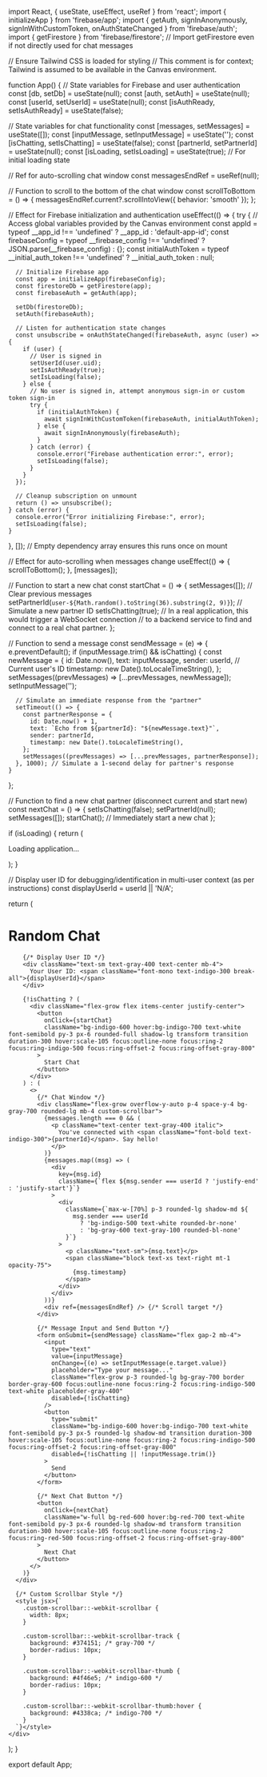 import React, { useState, useEffect, useRef } from 'react';
import { initializeApp } from 'firebase/app';
import { getAuth, signInAnonymously, signInWithCustomToken, onAuthStateChanged } from 'firebase/auth';
import { getFirestore } from 'firebase/firestore'; // Import getFirestore even if not directly used for chat messages

// Ensure Tailwind CSS is loaded for styling
// This comment is for context; Tailwind is assumed to be available in the Canvas environment.

function App() {
  // State variables for Firebase and user authentication
  const [db, setDb] = useState(null);
  const [auth, setAuth] = useState(null);
  const [userId, setUserId] = useState(null);
  const [isAuthReady, setIsAuthReady] = useState(false);

  // State variables for chat functionality
  const [messages, setMessages] = useState([]);
  const [inputMessage, setInputMessage] = useState('');
  const [isChatting, setIsChatting] = useState(false);
  const [partnerId, setPartnerId] = useState(null);
  const [isLoading, setIsLoading] = useState(true); // For initial loading state

  // Ref for auto-scrolling chat window
  const messagesEndRef = useRef(null);

  // Function to scroll to the bottom of the chat window
  const scrollToBottom = () => {
    messagesEndRef.current?.scrollIntoView({ behavior: 'smooth' });
  };

  // Effect for Firebase initialization and authentication
  useEffect(() => {
    try {
      // Access global variables provided by the Canvas environment
      const appId = typeof __app_id !== 'undefined' ? __app_id : 'default-app-id';
      const firebaseConfig = typeof __firebase_config !== 'undefined' ? JSON.parse(__firebase_config) : {};
      const initialAuthToken = typeof __initial_auth_token !== 'undefined' ? __initial_auth_token : null;

      // Initialize Firebase app
      const app = initializeApp(firebaseConfig);
      const firestoreDb = getFirestore(app);
      const firebaseAuth = getAuth(app);

      setDb(firestoreDb);
      setAuth(firebaseAuth);

      // Listen for authentication state changes
      const unsubscribe = onAuthStateChanged(firebaseAuth, async (user) => {
        if (user) {
          // User is signed in
          setUserId(user.uid);
          setIsAuthReady(true);
          setIsLoading(false);
        } else {
          // No user is signed in, attempt anonymous sign-in or custom token sign-in
          try {
            if (initialAuthToken) {
              await signInWithCustomToken(firebaseAuth, initialAuthToken);
            } else {
              await signInAnonymously(firebaseAuth);
            }
          } catch (error) {
            console.error("Firebase authentication error:", error);
            setIsLoading(false);
          }
        }
      });

      // Cleanup subscription on unmount
      return () => unsubscribe();
    } catch (error) {
      console.error("Error initializing Firebase:", error);
      setIsLoading(false);
    }
  }, []); // Empty dependency array ensures this runs once on mount

  // Effect for auto-scrolling when messages change
  useEffect(() => {
    scrollToBottom();
  }, [messages]);

  // Function to start a new chat
  const startChat = () => {
    setMessages([]); // Clear previous messages
    setPartnerId(`user-${Math.random().toString(36).substring(2, 9)}`); // Simulate a new partner ID
    setIsChatting(true);
    // In a real application, this would trigger a WebSocket connection
    // to a backend service to find and connect to a real chat partner.
  };

  // Function to send a message
  const sendMessage = (e) => {
    e.preventDefault();
    if (inputMessage.trim() && isChatting) {
      const newMessage = {
        id: Date.now(),
        text: inputMessage,
        sender: userId, // Current user's ID
        timestamp: new Date().toLocaleTimeString(),
      };
      setMessages((prevMessages) => [...prevMessages, newMessage]);
      setInputMessage('');

      // Simulate an immediate response from the "partner"
      setTimeout(() => {
        const partnerResponse = {
          id: Date.now() + 1,
          text: `Echo from ${partnerId}: "${newMessage.text}"`,
          sender: partnerId,
          timestamp: new Date().toLocaleTimeString(),
        };
        setMessages((prevMessages) => [...prevMessages, partnerResponse]);
      }, 1000); // Simulate a 1-second delay for partner's response
    }
  };

  // Function to find a new chat partner (disconnect current and start new)
  const nextChat = () => {
    setIsChatting(false);
    setPartnerId(null);
    setMessages([]);
    startChat(); // Immediately start a new chat
  };

  if (isLoading) {
    return (
      <div className="flex items-center justify-center min-h-screen bg-gray-900 text-white">
        <p>Loading application...</p>
      </div>
    );
  }

  // Display user ID for debugging/identification in multi-user context (as per instructions)
  const displayUserId = userId || 'N/A';

  return (
    <div className="min-h-screen bg-gray-900 text-gray-100 font-inter flex flex-col items-center justify-center p-4">
      <div className="w-full max-w-md bg-gray-800 rounded-lg shadow-xl p-6 flex flex-col h-[80vh] sm:h-[70vh]">
        <h1 className="text-3xl font-bold text-center mb-6 text-indigo-400">Random Chat</h1>

        {/* Display User ID */}
        <div className="text-sm text-gray-400 text-center mb-4">
          Your User ID: <span className="font-mono text-indigo-300 break-all">{displayUserId}</span>
        </div>

        {!isChatting ? (
          <div className="flex-grow flex items-center justify-center">
            <button
              onClick={startChat}
              className="bg-indigo-600 hover:bg-indigo-700 text-white font-semibold py-3 px-6 rounded-full shadow-lg transform transition duration-300 hover:scale-105 focus:outline-none focus:ring-2 focus:ring-indigo-500 focus:ring-offset-2 focus:ring-offset-gray-800"
            >
              Start Chat
            </button>
          </div>
        ) : (
          <>
            {/* Chat Window */}
            <div className="flex-grow overflow-y-auto p-4 space-y-4 bg-gray-700 rounded-lg mb-4 custom-scrollbar">
              {messages.length === 0 && (
                <p className="text-center text-gray-400 italic">
                  You've connected with <span className="font-bold text-indigo-300">{partnerId}</span>. Say hello!
                </p>
              )}
              {messages.map((msg) => (
                <div
                  key={msg.id}
                  className={`flex ${msg.sender === userId ? 'justify-end' : 'justify-start'}`}
                >
                  <div
                    className={`max-w-[70%] p-3 rounded-lg shadow-md ${
                      msg.sender === userId
                        ? 'bg-indigo-500 text-white rounded-br-none'
                        : 'bg-gray-600 text-gray-100 rounded-bl-none'
                    }`}
                  >
                    <p className="text-sm">{msg.text}</p>
                    <span className="block text-xs text-right mt-1 opacity-75">
                      {msg.timestamp}
                    </span>
                  </div>
                </div>
              ))}
              <div ref={messagesEndRef} /> {/* Scroll target */}
            </div>

            {/* Message Input and Send Button */}
            <form onSubmit={sendMessage} className="flex gap-2 mb-4">
              <input
                type="text"
                value={inputMessage}
                onChange={(e) => setInputMessage(e.target.value)}
                placeholder="Type your message..."
                className="flex-grow p-3 rounded-lg bg-gray-700 border border-gray-600 focus:outline-none focus:ring-2 focus:ring-indigo-500 text-white placeholder-gray-400"
                disabled={!isChatting}
              />
              <button
                type="submit"
                className="bg-indigo-600 hover:bg-indigo-700 text-white font-semibold py-3 px-5 rounded-lg shadow-md transition duration-300 hover:scale-105 focus:outline-none focus:ring-2 focus:ring-indigo-500 focus:ring-offset-2 focus:ring-offset-gray-800"
                disabled={!isChatting || !inputMessage.trim()}
              >
                Send
              </button>
            </form>

            {/* Next Chat Button */}
            <button
              onClick={nextChat}
              className="w-full bg-red-600 hover:bg-red-700 text-white font-semibold py-3 px-6 rounded-lg shadow-md transform transition duration-300 hover:scale-105 focus:outline-none focus:ring-2 focus:ring-red-500 focus:ring-offset-2 focus:ring-offset-gray-800"
            >
              Next Chat
            </button>
          </>
        )}
      </div>

      {/* Custom Scrollbar Style */}
      <style jsx>{`
        .custom-scrollbar::-webkit-scrollbar {
          width: 8px;
        }

        .custom-scrollbar::-webkit-scrollbar-track {
          background: #374151; /* gray-700 */
          border-radius: 10px;
        }

        .custom-scrollbar::-webkit-scrollbar-thumb {
          background: #4f46e5; /* indigo-600 */
          border-radius: 10px;
        }

        .custom-scrollbar::-webkit-scrollbar-thumb:hover {
          background: #4338ca; /* indigo-700 */
        }
      `}</style>
    </div>
  );
}

export default App;
